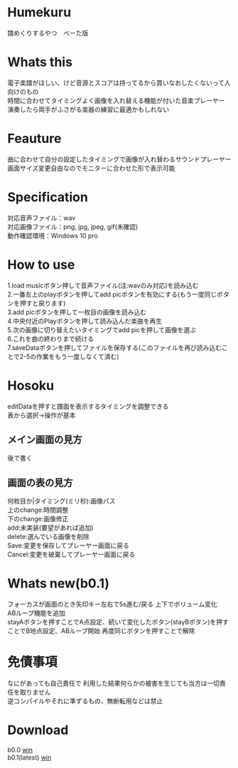 # Humekuru
譜めくりするやつ　べーた版  

# Whats this

電子楽譜がほしい、けど音源とスコアは持ってるから買いなおしたくないって人向けのもの  
時間に合わせてタイミングよく画像を入れ替える機能が付いた音楽プレーヤー  
演奏したら両手がふさがる楽器の練習に最適かもしれない  

# Feauture
曲に合わせて自分の設定したタイミングで画像が入れ替わるサウンドプレーヤー  
画面サイズ変更自由なのでモニターに合わせた形で表示可能  

# Specification
対応音声ファイル：wav  
対応画像ファイル：png, jpg, jpeg, gif(未確認)  
動作確認環境：Windows 10 pro  

# How to use
1.load musicボタン押して音声ファイル(注:wavのみ対応)を読み込む  
2.一番左上のplayボタンを押してadd picボタンを有効にする(もう一度同じボタンを押すと戻ります)  
3.add picボタンを押して一枚目の画像を読み込む  
4.中央付近のPlayボタンを押して読み込んだ楽曲を再生  
5.次の画像に切り替えたいタイミングでadd picを押して画像を選ぶ  
6.これを曲の終わりまで続ける  
7.saveDataボタンを押してファイルを保存する(このファイルを再び読み込むことで2-5の作業をもう一度しなくて済む)  

# Hosoku
editDataを押すと譜面を表示するタイミングを調整できる   
表から選択->操作が基本  
  
##  メイン画面の見方  
後で書く  


## 画面の表の見方  
何枚目か|タイミング(ミリ秒):画像パス  
上のchange:時間調整  
下のchange:画像修正  
add:未実装(要望があれば追加)  
delete:選んでいる画像を削除  
Save:変更を保存してプレーヤー画面に戻る  
Cancel:変更を破棄してプレーヤー画面に戻る  

# Whats new(b0.1)  
フォーカスが画面のとき矢印キー左右で5s進む/戻る 上下でボリューム変化  
ABループ機能を追加  
stayAボタンを押すことでA点設定、続いて変化したボタン(stayBボタン)を押すことでB地点設定、ABループ開始  再度同じボタンを押すことで解除  

# 免債事項
なにがあっても自己責任で  利用した結果何らかの被害を生じても当方は一切責任を取りません  
逆コンパイルやそれに準ずるもの、無断転用などは禁止  

# Download  
b0.0 [win](https://drive.google.com/file/d/1A4i6TaBQN8t17WCG3f4ZcKUPW5rPgwjF/view?usp=sharing)  
b0.1(latest) [win](https://drive.google.com/file/d/1h5A74WKQrekSUkAhPmaRWEdtHYT9CT6P/view?usp=sharing)  
